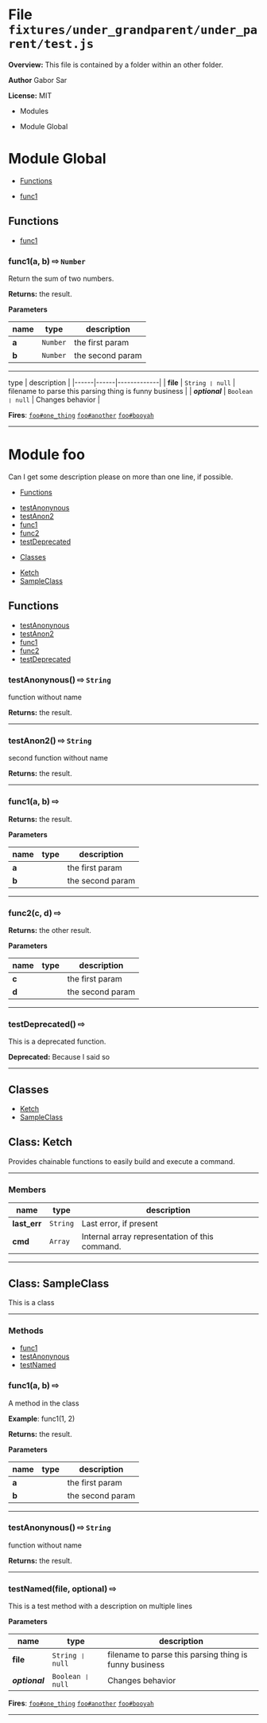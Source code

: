 # File `fixtures/under_grandparent/under_parent/test.js`
**Overview:** This file is contained by a folder within an other folder.



 **Author** Gabor Sar

**License:** MIT 



* Modules 
- Module Global



# Module Global


* [Functions](#functions)
 - [func1](#func1)



## Functions
* [func1](#func1)

### func1(a, b)  &#x21e8; `Number`

Return the sum of two numbers.



**Returns:** the result.

**Parameters**

| name | type | description |
|------|------|-------------|
| **a** | `Number` | the first param |
| **b** | `Number` | the second param |


---



 type | description |
|------|------|-------------|
| **file** | `String ❘ null` | filename to parse                        this parsing thing is funny business |
| ***optional*** | `Boolean ❘ null` | Changes behavior |

**Fires**: [`foo#one_thing`](module:foo#event:one_thing) [`foo#another`](module:foo#event:another) [`foo#booyah`](module:foo#event:booyah) 

---



# Module foo
Can I get some description please   on more than one line, if possible.


* [Functions](#functions)
 - [testAnonynous](#testAnonynous)
 - [testAnon2](#testAnon2)
 - [func1](#func1)
 - [func2](#func2)
 - [testDeprecated](#testDeprecated)
* [Classes](#classes)
 - [Ketch](#class-Ketch)
 - [SampleClass](#class-SampleClass)



## Functions
* [testAnonynous](#testAnonynous)
* [testAnon2](#testAnon2)
* [func1](#func1)
* [func2](#func2)
* [testDeprecated](#testDeprecated)

### testAnonynous()  &#x21e8; `String`

function without name



**Returns:** the result.




---
### testAnon2()  &#x21e8; `String`

second function without name



**Returns:** the result.




---
### func1(a, b)  &#x21e8; 




**Returns:** the result.

**Parameters**

| name | type | description |
|------|------|-------------|
| **a** |  | the first param |
| **b** |  | the second param |


---
### func2(c, d)  &#x21e8; 




**Returns:** the other result.

**Parameters**

| name | type | description |
|------|------|-------------|
| **c** |  | the first param |
| **d** |  | the second param |


---
### testDeprecated()  &#x21e8; 

This is a deprecated function.


**Deprecated:** Because I said so




---

## Classes
* [Ketch](#class-Ketch)
* [SampleClass](#class-SampleClass)

## Class: Ketch

Provides chainable functions to easily build and execute a command.

***
### Members

| name | type | description |
|------|------|-------------|
| **last_err** | `String` | Last error, if present |
| **cmd** | `Array` | Internal array representation of this command. |
***


## Class: SampleClass

This is a class

***

### Methods
 - [func1](#func1)
 - [testAnonynous](#testAnonynous)
 - [testNamed](#testNamed)

### func1(a, b)  &#x21e8; 

A method in the class

**Example**:
func1(1, 2)


**Returns:** the result.

**Parameters**

| name | type | description |
|------|------|-------------|
| **a** |  | the first param |
| **b** |  | the second param |


---
### testAnonynous()  &#x21e8; `String`

function without name



**Returns:** the result.




---
### testNamed(file, optional)  &#x21e8; 

This is a test method     with a description on multiple lines



**Parameters**

| name | type | description |
|------|------|-------------|
| **file** | `String ❘ null` | filename to parse                          this parsing thing is funny business |
| ***optional*** | `Boolean ❘ null` | Changes behavior |

**Fires**: [`foo#one_thing`](module:foo#event:one_thing) [`foo#another`](module:foo#event:another) [`foo#booyah`](module:foo#event:booyah) 

---

